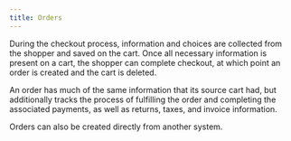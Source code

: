 ```yaml
---
title: Orders
---
```


During the checkout process, information and choices are collected from the shopper and saved on the cart. Once all necessary information is present on a cart, the shopper can complete checkout, at which point an order is created and the cart is deleted.

An order has much of the same information that its source cart had, but additionally tracks the process of fulfilling the order and completing the associated payments, as well as returns, taxes, and invoice information.

Orders can also be created directly from another system.
